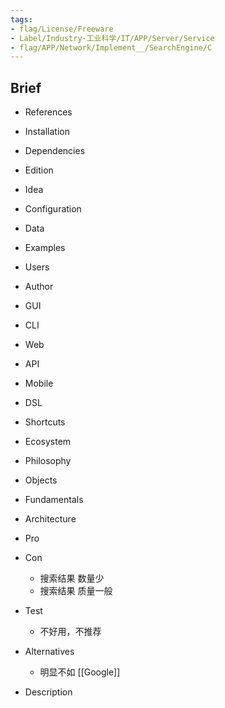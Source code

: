 ```yaml
---
tags:
- flag/License/Freeware
- Label/Industry-工业科学/IT/APP/Server/Service
- flag/APP/Network/Implement__/SearchEngine/C
---
```


## Brief

- References

- Installation

- Dependencies

- Edition

- Idea

- Configuration

- Data

- Examples

- Users

- Author

- GUI

- CLI

- Web

- API

- Mobile

- DSL

- Shortcuts

- Ecosystem

- Philosophy

- Objects

- Fundamentals

- Architecture

- Pro

- Con
    - 搜索结果 数量少
    - 搜索结果 质量一般

- Test
    - 不好用，不推荐

- Alternatives
    - 明显不如 [[Google]]

- Description
